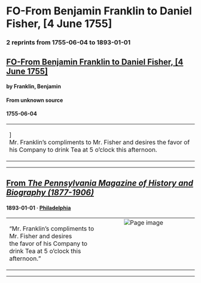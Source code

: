 
# FO-From Benjamin Franklin to Daniel Fisher, [4 June 1755]

### 2 reprints from 1755-06-04 to 1893-01-01

## [FO-From Benjamin Franklin to Daniel Fisher, [4 June 1755]](https://founders.archives.gov/documents/Franklin/01-06-02-0037)

#### by Franklin, Benjamin

#### From unknown source

#### 1755-06-04

<table style="width: 100%;"><tr><td style="width: 50%">

]  
Mr. Franklin’s compliments to Mr. Fisher and desires the favor of his Company to drink Tea at 5 o’clock this afternoon.
</td></tr></table>

---

## [From _The Pennsylvania Magazine of History and Biography (1877-1906)_](https://archive.org/details/sim_pennsylvania-magazine-of-history-and-biography_1893_17_3/page/n30/mode/1up?view=theater)

#### 1893-01-01 &middot; [Philadelphia](http://dbpedia.org/resource/Philadelphia)

<table style="width: 100%;"><tr><td style="width: 50%">

  
  
“Mr. Franklin’s compliments to Mr. Fisher and desires  
the favor of his Company to drink Tea at 5 o’clock this  
afternoon.”
</td><td style="width: 50%; max-height: 75%; margin: auto; display: block;">
<img alt="Page image" src="https://iiif.archive.org/iiif/sim_pennsylvania-magazine-of-history-and-biography_1893_17_3&#0036;30/pct:22.959604,27.357985,55.111294,4.287245/600,/0/default.jpg"/>
</td>
</tr></table>

---

